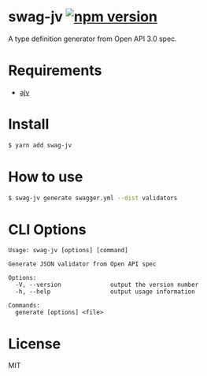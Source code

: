 # swag-jv [![npm version](https://badge.fury.io/js/swag-jv.svg)](https://badge.fury.io/js/swag-jv)
A type definition generator from Open API 3.0 spec.

# Requirements
- [ajv](https://www.npmjs.com/package/ajv)

# Install

```sh
$ yarn add swag-jv
```

# How to use
```sh
$ swag-jv generate swagger.yml --dist validators
```

# CLI Options

```
Usage: swag-jv [options] [command]

Generate JSON validator from Open API spec

Options:
  -V, --version              output the version number
  -h, --help                 output usage information

Commands:
  generate [options] <file>
```

# License
MIT
